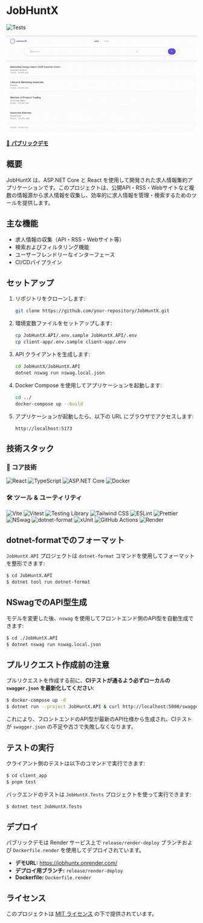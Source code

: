 # JobHuntX

![Tests](https://github.com/ryotaro-tanaka/JobHuntX/actions/workflows/ci.yml/badge.svg)

![JobHuntX Demo](docs/demo.gif)

[🚀 **パブリックデモ**](https://jobhuntx.onrender.com/)

## 概要
JobHuntX は、ASP.NET Core と React を使用して開発された求人情報集約アプリケーションです。このプロジェクトは、公開API・RSS・Webサイトなど複数の情報源から求人情報を収集し、効率的に求人情報を管理・検索するためのツールを提供します。

## 主な機能
- 求人情報の収集（API・RSS・Webサイト等）
- 検索およびフィルタリング機能
- ユーザーフレンドリーなインターフェース
- CI/CDパイプライン

## セットアップ
1. リポジトリをクローンします:
    ```bash
    git clone https://github.com/your-repository/JobHuntX.git
    ```
1. 環境変数ファイルをセットアップします:
    ```bash
    cp JobHuntX.API/.env.sample JobHuntX.API/.env
    cp client-app/.env.sample client-app/.env
    ```
1. API クライアントを生成します:
    ```bash
    cd JobHuntX/JobHuntX.API
    dotnet nswag run nswag.local.json
    ```
1. Docker Compose を使用してアプリケーションを起動します:
    ```bash
    cd ../
    docker-compose up --build
    ```
1. アプリケーションが起動したら、以下の URL にブラウザでアクセスします:
    ```
    http://localhost:5173
    ```

## 技術スタック

### 🧱 コア技術

![React](https://img.shields.io/badge/React--blue?logo=react&logoColor=white)
![TypeScript](https://img.shields.io/badge/TypeScript--blue?logo=typescript&logoColor=white)
![ASP.NET Core](https://img.shields.io/badge/ASP.NET%20Core--blue?logo=dotnet&logoColor=white)
![Docker](https://img.shields.io/badge/Docker--blue?logo=docker&logoColor=white)

### 🛠️ ツール & ユーティリティ

![Vite](https://img.shields.io/badge/Vite--blue?logo=vite&logoColor=white)
![Vitest](https://img.shields.io/badge/Vitest--blue?logo=vitest&logoColor=white)
![Testing Library](https://img.shields.io/badge/Testing%20Library--blue?logo=testinglibrary&logoColor=white)
![Tailwind CSS](https://img.shields.io/badge/Tailwind%20CSS--blue?logo=tailwindcss&logoColor=white)
![ESLint](https://img.shields.io/badge/ESLint--blue?logo=eslint&logoColor=white)
![Prettier](https://img.shields.io/badge/Prettier--blue?logo=prettier&logoColor=white)
![NSwag](https://img.shields.io/badge/NSwag--blue?logo=openapiinitiative&logoColor=white)
![dotnet-format](https://img.shields.io/badge/dotnet%20format--blue?logo=dotnet&logoColor=white)
![xUnit](https://img.shields.io/badge/xUnit--blue?logo=.net&logoColor=white)
![GitHub Actions](https://img.shields.io/badge/GitHub%20Actions--blue?logo=githubactions&logoColor=white)
![Render](https://img.shields.io/badge/Render--blue?logo=render&logoColor=white)

## dotnet-formatでのフォーマット

`JobHuntX.API` プロジェクトは `dotnet-format` コマンドを使用してフォーマットを整形できます:

```bash
$ cd JobHuntX.API
$ dotnet tool run dotnet-format
```

## NSwagでのAPI型生成

モデルを変更した後、`nswag` を使用してフロントエンド側のAPI型を自動生成できます:

```bash
$ cd ./JobHuntX.API
$ dotnet nswag run nswag.local.json
```

## プルリクエスト作成前の注意

プルリクエストを作成する前に、**CIテストが通るよう必ずローカルの `swagger.json` を最新化してください**:

```bash
$ docker-compose up -d
$ dotnet run --project JobHuntX.API & curl http://localhost:5000/swagger/v1/swagger.json > JobHuntX.API/swagger.json
```

これにより、フロントエンドのAPI型が最新のAPI仕様から生成され、CIテストが `swagger.json` の不足や古さで失敗しなくなります。

## テストの実行

クライアント側のテストは以下のコマンドで実行できます:

```bash
$ cd client_app
$ pnpm test
```

バックエンドのテストは `JobHuntX.Tests` プロジェクトを使って実行できます:

```bash
$ dotnet test JobHuntX.Tests
```

## デプロイ

パブリックデモは Render サービス上で `release/render-deploy` ブランチおよび `Dockerfile.render` を使用してデプロイされています。

- **デモURL:** https://jobhuntx.onrender.com/
- **デプロイ用ブランチ:** `release/render-deploy`
- **Dockerfile:** `Dockerfile.render`

## ライセンス
このプロジェクトは [MIT ライセンス](./LICENSE) の下で提供されています。
